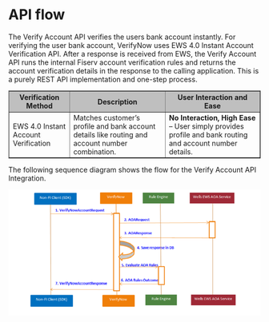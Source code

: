 # API flow

The Verify Account API verifies the users bank account instantly. For verifying the user bank account, VerifyNow uses EWS 4.0 Instant Account Verification API. After a response is received from EWS, the Verify Account API runs the internal Fiserv account verification rules and returns the account verification details in the response to the calling application. This is a purely REST API implementation and one-step process.


<table border="1">
<tr style="background-color:#bfbfbf">
<th>Verification Method</th>
<th>Description</th>
<th>User Interaction and Ease</th>
</tr>
<tr>
<td>EWS 4.0 Instant Account Verification</td>
<td>Matches customer’s profile and bank account details like routing and account number combination.</td>
<td><b>No Interaction, High Ease</b> – User simply provides profile and bank routing and account number details.</td>
</tr>
</table>

The following sequence diagram shows the flow for the Verify Account API Integration.


<center>

![Images](../assets/images/api-flow.png)

</center>